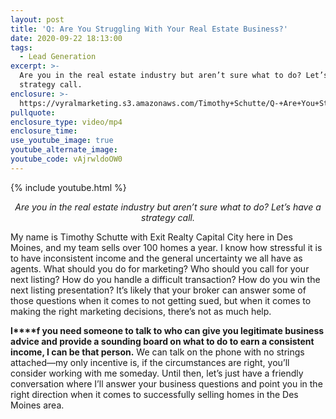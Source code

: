 ```yaml
---
layout: post
title: 'Q: Are You Struggling With Your Real Estate Business?'
date: 2020-09-22 18:13:00
tags:
  - Lead Generation
excerpt: >-
  Are you in the real estate industry but aren’t sure what to do? Let’s have a
  strategy call.
enclosure: >-
  https://vyralmarketing.s3.amazonaws.com/Timothy+Schutte/Q-+Are+You+Struggling+With+Your+Real+Estate+Business_.mp4
pullquote:
enclosure_type: video/mp4
enclosure_time:
use_youtube_image: true
youtube_alternate_image:
youtube_code: vAjrwldoOW0
---
```


{% include youtube.html %}

<p style="text-align: center;"><em>Are you in the real estate industry but aren’t sure what to do? Let’s have a strategy call.</em></p>

My name is Timothy Schutte with Exit Realty Capital City here in Des Moines, and my team sells over 100 homes a year. I know how stressful it is to have inconsistent income and the general uncertainty we all have as agents. What should you do for marketing? Who should you call for your next listing? How do you handle a difficult transaction? How do you win the next listing presentation? It’s likely that your broker can answer some of those questions when it comes to not getting sued, but when it comes to making the right marketing decisions, there’s not as much help.

**I****f you need someone to talk to who can give you legitimate business advice and provide a sounding board on what to do to earn a consistent income, I can be that person.** We can talk on the phone with no strings attached—my only incentive is, if the circumstances are right, you’ll consider working with me someday. Until then, let’s just have a friendly conversation where I’ll answer your business questions and point you in the right direction when it comes to successfully selling homes in the Des Moines area.